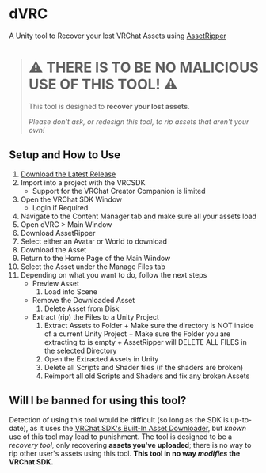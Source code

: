 # dVRC
A Unity tool to Recover your lost VRChat Assets using [AssetRipper](https://github.com/AssetRipper/AssetRipper)

> # ⚠️ THERE IS TO BE NO MALICIOUS USE OF THIS TOOL! ⚠️
>
> This tool is designed to **recover your lost assets**.
>
> *Please don't ask, or redesign this tool, to rip assets that aren't your own!*

## Setup and How to Use

1) [Download the Latest Release](https://github.com/200Tigersbloxed/dVRC/releases/latest/download/dVRC.unitypackage)
2) Import into a project with the VRCSDK
    + Support for the VRChat Creator Companion is limited
3) Open the VRChat SDK Window
    + Login if Required
4) Navigate to the Content Manager tab and make sure all your assets load
5) Open dVRC > Main Window
6) Download AssetRipper
7) Select either an Avatar or World to download
8) Download the Asset
9) Return to the Home Page of the Main Window
10) Select the Asset under the Manage Files tab
11) Depending on what you want to do, follow the next steps
    + Preview Asset
      1) Load into Scene
    + Remove the Downloaded Asset
      1) Delete Asset from Disk
    + Extract (rip) the Files to a Unity Project
      1) Extract Assets to Folder
             + Make sure the directory is NOT inside of a current Unity Project
             + Make sure the Folder you are extracting to is empty
             + AssetRipper will DELETE ALL FILES in the selected Directory
      2) Open the Extracted Assets in Unity
      3) Delete all Scripts and Shader files (if the shaders are broken)
      4) Reimport all old Scripts and Shaders and fix any broken Assets

## Will I be banned for using this tool?

Detection of using this tool would be difficult (so long as the SDK is up-to-date), as it uses the [VRChat SDK's Built-In Asset Downloader](https://github.com/200Tigersbloxed/dVRC/blob/main/Editor/VRCAsset.cs#L99), but *known* use of this tool may lead to punishment. The tool is designed to be a *recovery tool*, only recovering **assets you've uploaded**; there is no way to rip other user's assets using this tool. **This tool in no way *modifies* the VRChat SDK.**
